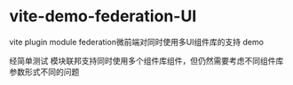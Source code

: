 # vite-demo-federation-UI
vite plugin module federation微前端对同时使用多UI组件库的支持 demo

经简单测试
模块联邦支持同时使用多个组件库组件，但仍然需要考虑不同组件库参数形式不同的问题
